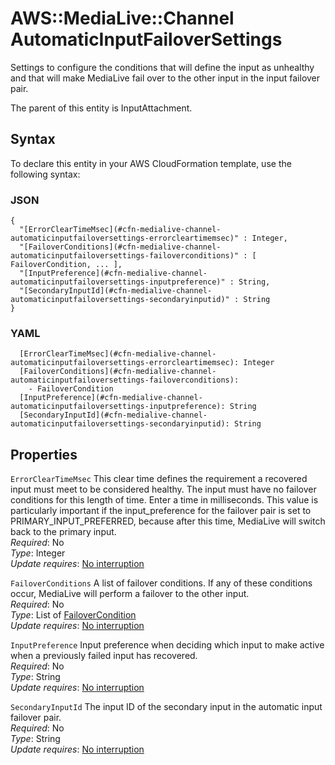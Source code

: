 # AWS::MediaLive::Channel AutomaticInputFailoverSettings<a name="aws-properties-medialive-channel-automaticinputfailoversettings"></a>

Settings to configure the conditions that will define the input as unhealthy and that will make MediaLive fail over to the other input in the input failover pair\.

The parent of this entity is InputAttachment\.

## Syntax<a name="aws-properties-medialive-channel-automaticinputfailoversettings-syntax"></a>

To declare this entity in your AWS CloudFormation template, use the following syntax:

### JSON<a name="aws-properties-medialive-channel-automaticinputfailoversettings-syntax.json"></a>

```
{
  "[ErrorClearTimeMsec](#cfn-medialive-channel-automaticinputfailoversettings-errorcleartimemsec)" : Integer,
  "[FailoverConditions](#cfn-medialive-channel-automaticinputfailoversettings-failoverconditions)" : [ FailoverCondition, ... ],
  "[InputPreference](#cfn-medialive-channel-automaticinputfailoversettings-inputpreference)" : String,
  "[SecondaryInputId](#cfn-medialive-channel-automaticinputfailoversettings-secondaryinputid)" : String
}
```

### YAML<a name="aws-properties-medialive-channel-automaticinputfailoversettings-syntax.yaml"></a>

```
  [ErrorClearTimeMsec](#cfn-medialive-channel-automaticinputfailoversettings-errorcleartimemsec): Integer
  [FailoverConditions](#cfn-medialive-channel-automaticinputfailoversettings-failoverconditions): 
    - FailoverCondition
  [InputPreference](#cfn-medialive-channel-automaticinputfailoversettings-inputpreference): String
  [SecondaryInputId](#cfn-medialive-channel-automaticinputfailoversettings-secondaryinputid): String
```

## Properties<a name="aws-properties-medialive-channel-automaticinputfailoversettings-properties"></a>

`ErrorClearTimeMsec`  <a name="cfn-medialive-channel-automaticinputfailoversettings-errorcleartimemsec"></a>
This clear time defines the requirement a recovered input must meet to be considered healthy\. The input must have no failover conditions for this length of time\. Enter a time in milliseconds\. This value is particularly important if the input\_preference for the failover pair is set to PRIMARY\_INPUT\_PREFERRED, because after this time, MediaLive will switch back to the primary input\.  
*Required*: No  
*Type*: Integer  
*Update requires*: [No interruption](https://docs.aws.amazon.com/AWSCloudFormation/latest/UserGuide/using-cfn-updating-stacks-update-behaviors.html#update-no-interrupt)

`FailoverConditions`  <a name="cfn-medialive-channel-automaticinputfailoversettings-failoverconditions"></a>
A list of failover conditions\. If any of these conditions occur, MediaLive will perform a failover to the other input\.  
*Required*: No  
*Type*: List of [FailoverCondition](aws-properties-medialive-channel-failovercondition.md)  
*Update requires*: [No interruption](https://docs.aws.amazon.com/AWSCloudFormation/latest/UserGuide/using-cfn-updating-stacks-update-behaviors.html#update-no-interrupt)

`InputPreference`  <a name="cfn-medialive-channel-automaticinputfailoversettings-inputpreference"></a>
Input preference when deciding which input to make active when a previously failed input has recovered\.  
*Required*: No  
*Type*: String  
*Update requires*: [No interruption](https://docs.aws.amazon.com/AWSCloudFormation/latest/UserGuide/using-cfn-updating-stacks-update-behaviors.html#update-no-interrupt)

`SecondaryInputId`  <a name="cfn-medialive-channel-automaticinputfailoversettings-secondaryinputid"></a>
The input ID of the secondary input in the automatic input failover pair\.  
*Required*: No  
*Type*: String  
*Update requires*: [No interruption](https://docs.aws.amazon.com/AWSCloudFormation/latest/UserGuide/using-cfn-updating-stacks-update-behaviors.html#update-no-interrupt)